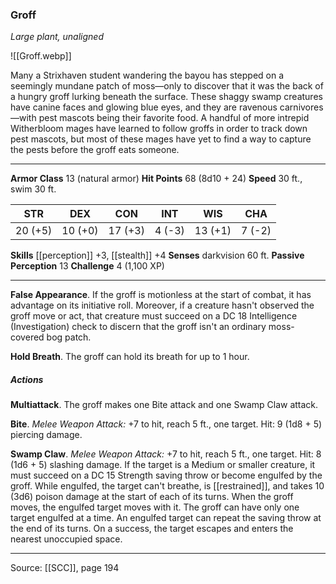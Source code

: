 ### Groff
_Large plant, unaligned_

![[Groff.webp]]

Many a Strixhaven student wandering the bayou has stepped on a seemingly mundane patch of moss—only to discover that it was the back of a hungry groff lurking beneath the surface. These shaggy swamp creatures have canine faces and glowing blue eyes, and they are ravenous carnivores—with pest mascots being their favorite food. A handful of more intrepid Witherbloom mages have learned to follow groffs in order to track down pest mascots, but most of these mages have yet to find a way to capture the pests before the groff eats someone.




---

**Armor Class** 13 (natural armor)
**Hit Points** 68 (8d10 + 24)
**Speed** 30 ft., swim 30 ft.

| STR     | DEX     | CON     | INT     | WIS     | CHA     |
|---------|---------|---------|---------|---------|---------|
| 20 (+5) | 10 (+0) | 17 (+3) | 4 (-3) | 13 (+1) | 7 (-2) |

**Skills** [[perception]] +3, [[stealth]] +4
**Senses** darkvision 60 ft.
**Passive Perception** 13
**Challenge** 4 (1,100 XP)

---

**False Appearance**. If the groff is motionless at the start of combat, it has advantage on its initiative roll. Moreover, if a creature hasn't observed the groff move or act, that creature must succeed on a DC 18 Intelligence (Investigation) check to discern that the groff isn't an ordinary moss-covered bog patch.

**Hold Breath**. The groff can hold its breath for up to 1 hour.

##### Actions
**Multiattack**. The groff makes one Bite attack and one Swamp Claw attack.

**Bite**. _Melee Weapon Attack:_ +7 to hit, reach 5 ft., one target. Hit: 9 (1d8 + 5) piercing damage.

**Swamp Claw**. _Melee Weapon Attack:_ +7 to hit, reach 5 ft., one target. Hit: 8 (1d6 + 5) slashing damage. If the target is a Medium or smaller creature, it must succeed on a DC 15 Strength saving throw or become engulfed by the groff. While engulfed, the target can't breathe, is [[restrained]], and takes 10 (3d6) poison damage at the start of each of its turns. When the groff moves, the engulfed target moves with it. The groff can have only one target engulfed at a time. An engulfed target can repeat the saving throw at the end of its turns. On a success, the target escapes and enters the nearest unoccupied space.


---

Source: [[SCC]], page 194